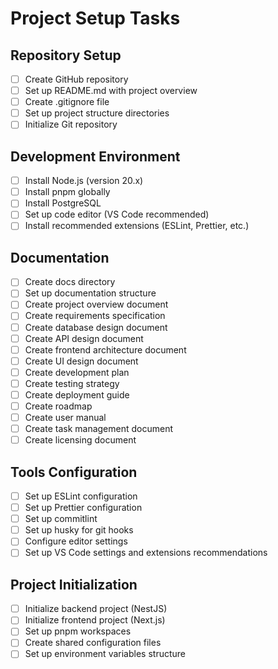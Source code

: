 # Project Setup Tasks

## Repository Setup
- [ ] Create GitHub repository
- [ ] Set up README.md with project overview
- [ ] Create .gitignore file
- [ ] Set up project structure directories
- [ ] Initialize Git repository

## Development Environment
- [ ] Install Node.js (version 20.x)
- [ ] Install pnpm globally
- [ ] Install PostgreSQL
- [ ] Set up code editor (VS Code recommended)
- [ ] Install recommended extensions (ESLint, Prettier, etc.)

## Documentation
- [ ] Create docs directory
- [ ] Set up documentation structure
- [ ] Create project overview document
- [ ] Create requirements specification
- [ ] Create database design document
- [ ] Create API design document
- [ ] Create frontend architecture document
- [ ] Create UI design document
- [ ] Create development plan
- [ ] Create testing strategy
- [ ] Create deployment guide
- [ ] Create roadmap
- [ ] Create user manual
- [ ] Create task management document
- [ ] Create licensing document

## Tools Configuration
- [ ] Set up ESLint configuration
- [ ] Set up Prettier configuration
- [ ] Set up commitlint
- [ ] Set up husky for git hooks
- [ ] Configure editor settings
- [ ] Set up VS Code settings and extensions recommendations

## Project Initialization
- [ ] Initialize backend project (NestJS)
- [ ] Initialize frontend project (Next.js)
- [ ] Set up pnpm workspaces
- [ ] Create shared configuration files
- [ ] Set up environment variables structure